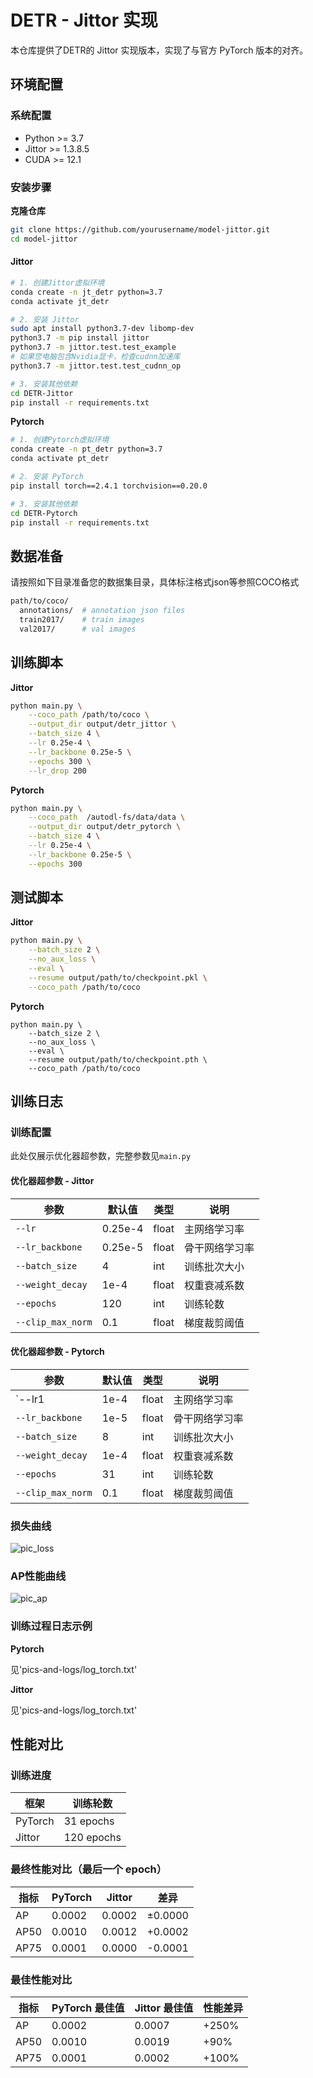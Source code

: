 # DETR - Jittor 实现

本仓库提供了DETR的 Jittor 实现版本，实现了与官方 PyTorch 版本的对齐。

## 环境配置

### 系统配置

- Python >= 3.7
- Jittor >= 1.3.8.5
- CUDA >= 12.1

### 安装步骤

**克隆仓库**

```bash
git clone https://github.com/yourusername/model-jittor.git
cd model-jittor
```

#### Jittor

```bash
# 1. 创建Jittor虚拟环境
conda create -n jt_detr python=3.7
conda activate jt_detr

# 2. 安装 Jittor
sudo apt install python3.7-dev libomp-dev
python3.7 -m pip install jittor
python3.7 -m jittor.test.test_example
# 如果您电脑包含Nvidia显卡，检查cudnn加速库
python3.7 -m jittor.test.test_cudnn_op

# 3. 安装其他依赖
cd DETR-Jittor
pip install -r requirements.txt
```

**Pytorch**

```bash
# 1. 创建Pytorch虚拟环境
conda create -n pt_detr python=3.7
conda activate pt_detr

# 2. 安装 PyTorch
pip install torch==2.4.1 torchvision==0.20.0

# 3. 安装其他依赖
cd DETR-Pytorch
pip install -r requirements.txt
```

## 数据准备

请按照如下目录准备您的数据集目录，具体标注格式json等参照COCO格式

```bash
path/to/coco/
  annotations/  # annotation json files
  train2017/    # train images
  val2017/      # val images
```

## 训练脚本

**Jittor**

```bash
python main.py \
    --coco_path /path/to/coco \
    --output_dir output/detr_jittor \
    --batch_size 4 \
    --lr 0.25e-4 \
    --lr_backbone 0.25e-5 \
    --epochs 300 \
    --lr_drop 200
```

**Pytorch**

```bash
python main.py \
    --coco_path  /autodl-fs/data/data \
    --output_dir output/detr_pytorch \
    --batch_size 4 \
    --lr 0.25e-4 \
    --lr_backbone 0.25e-5 \
    --epochs 300
```



## 测试脚本

**Jittor**

```bash
python main.py \
    --batch_size 2 \
    --no_aux_loss \
    --eval \
    --resume output/path/to/checkpoint.pkl \
    --coco_path /path/to/coco
```

**Pytorch**

```
python main.py \
    --batch_size 2 \
    --no_aux_loss \
    --eval \
    --resume output/path/to/checkpoint.pth \
    --coco_path /path/to/coco
```

## 训练日志

### 训练配置

此处仅展示优化器超参数，完整参数见`main.py`

#### 优化器超参数 - Jittor

| 参数              | 默认值  | 类型  | 说明           |
| ----------------- | ------- | ----- | -------------- |
| `--lr`            | 0.25e-4 | float | 主网络学习率   |
| `--lr_backbone`   | 0.25e-5 | float | 骨干网络学习率 |
| `--batch_size`    | 4       | int   | 训练批次大小   |
| `--weight_decay`  | 1e-4    | float | 权重衰减系数   |
| `--epochs`        | 120     | int   | 训练轮数       |
| `--clip_max_norm` | 0.1     | float | 梯度裁剪阈值   |

#### 优化器超参数 - Pytorch

| 参数              | 默认值 | 类型  | 说明           |
| ----------------- | ------ | ----- | -------------- |
| `--lr1            | 1e-4   | float | 主网络学习率   |
| `--lr_backbone`   | 1e-5   | float | 骨干网络学习率 |
| `--batch_size`    | 8      | int   | 训练批次大小   |
| `--weight_decay`  | 1e-4   | float | 权重衰减系数   |
| `--epochs`        | 31     | int   | 训练轮数       |
| `--clip_max_norm` | 0.1    | float | 梯度裁剪阈值   |

### 损失曲线
![pic_loss](./pics-and-logs/training_loss_comparison.png)

### AP性能曲线

![pic_ap](./pics-and-logs/performance_comparison.png)


### 训练过程日志示例

**Pytorch**

见'pics-and-logs/log_torch.txt'

**Jittor**

见'pics-and-logs/log_torch.txt'


## 性能对比

### 训练进度

| 框架    | 训练轮数   |
| ------- | ---------- |
| PyTorch | 31 epochs  |
| Jittor  | 120 epochs |

### 最终性能对比（最后一个 epoch）

| 指标 | PyTorch | Jittor | 差异    |
| ---- | ------- | ------ | ------- |
| AP   | 0.0002  | 0.0002 | ±0.0000 |
| AP50 | 0.0010  | 0.0012 | +0.0002 |
| AP75 | 0.0001  | 0.0000 | -0.0001 |

### 最佳性能对比

| 指标 | PyTorch 最佳值 | Jittor 最佳值 | 性能差异 |
| ---- | -------------- | ------------- | -------- |
| AP   | 0.0002         | 0.0007        | +250%    |
| AP50 | 0.0010         | 0.0019        | +90%     |
| AP75 | 0.0001         | 0.0002        | +100%    |

